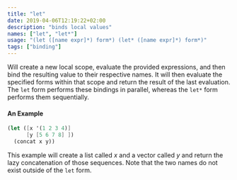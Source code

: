 ```yaml
---
title: "let"
date: 2019-04-06T12:19:22+02:00
description: "binds local values"
names: ["let", "let*"]
usage: "(let ([name expr]*) form*) (let* ([name expr]*) form*)"
tags: ["binding"]
---
```

Will create a new local scope, evaluate the provided expressions, and then bind the resulting value to their respective names. It will then evaluate the specified forms within that scope and return the result of the last evaluation. The `let` form performs these bindings in parallel, whereas the `let*` form performs them sequentially.

#### An Example

~~~scheme
(let ([x '(1 2 3 4)]
      [y [5 6 7 8] ])
  (concat x y))
~~~

This example will create a list called *x* and a vector called *y* and return the lazy concatenation of those sequences. Note that the two names do not exist outside of the `let` form.
